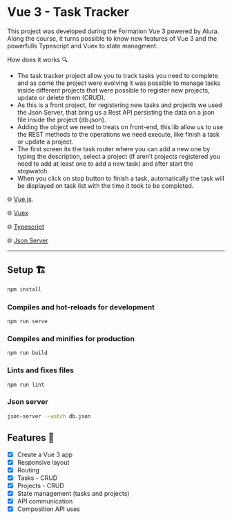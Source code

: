 # Vue 3 - Task Tracker

This project was developed during the Formation Vue 3 powered by Alura.
Along the course, it turns possible to know new features of Vue 3 and the powerfulls Typescript and Vuex to state managment.

How does it works 🔍

- The task tracker project allow you to track tasks you need to complete and as come the project were evolving it was possible to manage tasks inside different projects that were possible to register new projects, update or delete them (CRUD).
- As this is a front project, for registering new tasks and projects we used the Json Server, that bring us a Rest API persisting the data on a json file inside the project (db.json).
- Adding the object we need to treats on front-end, this lib allow us to use the REST methods to the operations we need execute, like finish a task or update a project.
- The first screen its the task router where you can add a new one by typing the description, select a project (if aren’t projects registered you need to add at least one to add a new task) and after start the stopwatch.
- When you click on stop button to finish a task, automatically the task will be displayed on task list with the time it took to be completed.

🌐 [Vue.js](https://vuejs.org/).

🌐 [Vuex](https://vuex.vuejs.org/)

🌐 [Typescript](https://www.typescriptlang.org/)

🌐 [Json Server](https://github.com/typicode/json-server)

---

## Setup 🏗️

```bash
npm install
```

### Compiles and hot-reloads for development

```
npm run serve
```

### Compiles and minifies for production

```
npm run build
```

### Lints and fixes files

```
npm run lint
```

### Json server

```bash
json-server --watch db.json
```

## Features 📜

- [x]  Create a Vue 3 app
- [x]  Responsive layout
- [x]  Routing
- [x]  Tasks - CRUD
- [x]  Projects - CRUD
- [x]  State management (tasks and projects)
- [x]  API communication
- [x]  Composition API uses

